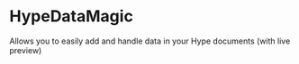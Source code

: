 # HypeDataMagic
Allows you to easily add and handle data in your Hype documents (with live preview)
